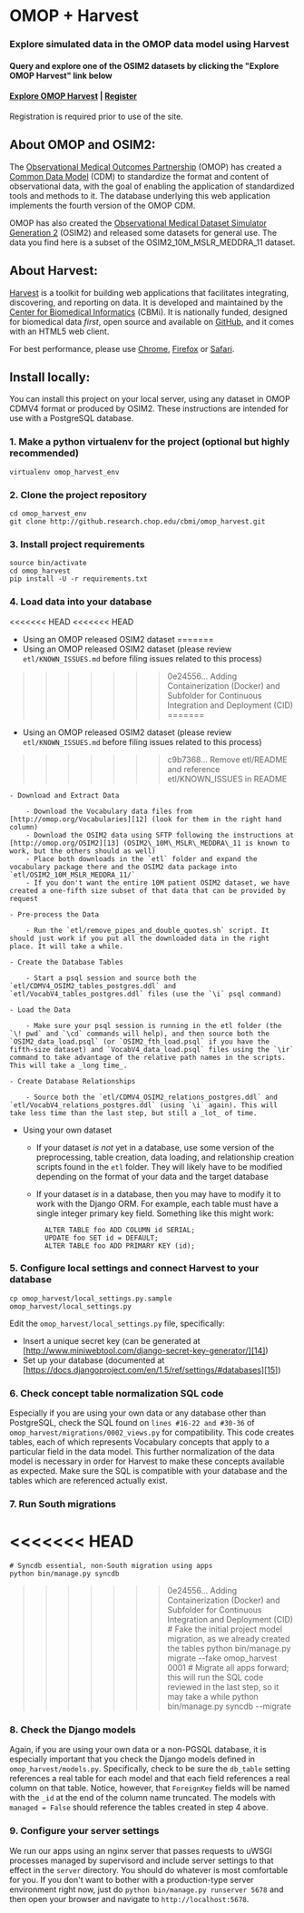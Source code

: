 # OMOP + Harvest

### Explore simulated data in the OMOP data model using Harvest

#### Query and explore one of the OSIM2 datasets by clicking the "Explore OMOP Harvest" link below

#### [Explore OMOP Harvest][1] | [Register][2]

Registration is required prior to use of the site.

## About OMOP and OSIM2:

The [Observational Medical Outcomes Partnership][3] (OMOP) has created a [Common Data Model][4] (CDM) to standardize the format and content of observational data, with the goal of enabling the application of standardized tools and methods to it. The database underlying this web application implements the fourth version of the OMOP CDM.

OMOP has also created the [Observational Medical Dataset Simulator Generation 2][5] (OSIM2) and released some datasets for general use. The data you find here is a subset of the OSIM2\_10M\_MSLR\_MEDDRA\_11 dataset.

## About Harvest:

[Harvest][6] is a toolkit for building web applications that facilitates integrating, discovering, and reporting on data. It is developed and maintained by the [Center for Biomedical Informatics][7] (CBMi). It is nationally funded, designed for biomedical data _first_, open source and available on [GitHub][8], and it comes with an HTML5 web client.

For best performance, please use [Chrome][9], [Firefox][10] or [Safari][11].

## Install locally:

You can install this project on your local server, using any dataset in OMOP CDMV4 format or produced by OSIM2. These instructions are intended for use with a PostgreSQL database.

### 1. Make a python virtualenv for the project (optional but highly recommended)

    virtualenv omop_harvest_env

### 2. Clone the project repository

    cd omop_harvest_env
    git clone http://github.research.chop.edu/cbmi/omop_harvest.git

### 3. Install project requirements

    source bin/activate
    cd omop_harvest
    pip install -U -r requirements.txt

### 4. Load data into your database

<<<<<<< HEAD
<<<<<<< HEAD
- Using an OMOP released OSIM2 dataset
=======
- Using an OMOP released OSIM2 dataset (please review `etl/KNOWN_ISSUES.md` before filing issues related to this process)
>>>>>>> 0e24556... Adding Containerization (Docker) and Subfolder for Continuous Integration and Deployment (CID)
=======
- Using an OMOP released OSIM2 dataset (please review `etl/KNOWN_ISSUES.md` before filing issues related to this process)
>>>>>>> c9b7368... Remove etl/README and reference etl/KNOWN_ISSUES in README

    - Download and Extract Data
    
        - Download the Vocabulary data files from [http://omop.org/Vocabularies][12] (look for them in the right hand column)
        - Download the OSIM2 data using SFTP following the instructions at [http://omop.org/OSIM2][13] (OSIM2\_10M\_MSLR\_MEDDRA\_11 is known to work, but the others should as well)
        - Place both downloads in the `etl` folder and expand the vocabulary package there and the OSIM2 data package into `etl/OSIM2_10M_MSLR_MEDDRA_11/`
        - If you don't want the entire 10M patient OSIM2 dataset, we have created a one-fifth size subset of that data that can be provided by request
    
    - Pre-process the Data
    
        - Run the `etl/remove_pipes_and_double_quotes.sh` script. It should just work if you put all the downloaded data in the right place. It will take a while.
    
    - Create the Database Tables
    
        - Start a psql session and source both the `etl/CDMV4_OSIM2_tables_postgres.ddl` and `etl/VocabV4_tables_postgres.ddl` files (use the `\i` psql command)
    
    - Load the Data
    
        - Make sure your psql session is running in the etl folder (the `\! pwd` and `\cd` commands will help), and then source both the `OSIM2_data_load.psql` (or `OSIM2_fth_load.psql` if you have the fifth-size dataset) and `VocabV4_data_load.psql` files using the `\ir` command to take advantage of the relative path names in the scripts. This will take a _long time_.
    
    - Create Database Relationships
    
        - Source both the `etl/CDMV4_OSIM2_relations_postgres.ddl` and `etl/VocabV4_relations_postgres.ddl` (using `\i` again). This will take less time than the last step, but still a _lot_ of time.

- Using your own dataset

    - If your dataset _is not_ yet in a database, use some version of the preprocessing, table creation, data loading, and relationship creation scripts found in the `etl` folder. They will likely have to be modified depending on the format of your data and the target database

    - If your dataset _is_ in a database, then you may have to modify it to work with the Django ORM. For example, each table must have a single integer primary key field. Something like this might work:

            ALTER TABLE foo ADD COLUMN id SERIAL; 
            UPDATE foo SET id = DEFAULT;
            ALTER TABLE foo ADD PRIMARY KEY (id);

### 5. Configure local settings and connect Harvest to your database

    cp omop_harvest/local_settings.py.sample omop_harvest/local_settings.py

Edit the `omop_harvest/local_settings.py` file, specifically:
- Insert a unique secret key (can be generated at [http://www.miniwebtool.com/django-secret-key-generator/][14])
- Set up your database (documented at [https://docs.djangoproject.com/en/1.5/ref/settings/#databases][15])

### 6. Check concept table normalization SQL code

Especially if you are using your own data or any database other than PostgreSQL, check the SQL found on `lines #16-22 and #30-36` of `omop_harvest/migrations/0002_views.py` for compatibility.
This code creates tables, each of which represents Vocabulary concepts that apply to a particular field in the data model. This further normalization of the data model is necessary in order for Harvest to make these concepts available as expected. 
Make sure the SQL is compatible with your database and the tables which are referenced actually exist.

### 7. Run South migrations

<<<<<<< HEAD
=======
    # Syncdb essential, non-South migration using apps
    python bin/manage.py syncdb
>>>>>>> 0e24556... Adding Containerization (Docker) and Subfolder for Continuous Integration and Deployment (CID)
    # Fake the initial project model migration, as we already created the tables
    python bin/manage.py migrate --fake omop_harvest 0001
    # Migrate all apps forward; this will run the SQL code reviewed in the last step, so it may take a while
    python bin/manage.py syncdb --migrate 


### 8. Check the Django models

Again, if you are using your own data or a non-PGSQL database, it is especially important that you check the Django models defined in `omop_harvest/models.py`. 
Specifically, check to be sure the `db_table` setting references a real table for each model and that each field references a real column on that table. Notice, however, that `ForeignKey` fields will be named with the `_id` at the end of the column name truncated. 
The models with `managed = False` should reference the tables created in step 4 above.

### 9. Configure your server settings

We run our apps using an nginx server that passes requests to uWSGI processes managed by supervisord and include server settings to that effect in the `server` directory. You should do whatever is most comfortable for you. 
If you don't want to bother with a production-type server environment right now, just do `python bin/manage.py runserver 5678` and then open your browser and navigate to `http://localhost:5678`.

[1]:    http://resrhtiuws06.research.chop.edu/omop/query/ "Query OMOP Harvest"
[2]:    http://resrhtiuws06.research.chop.edu/omop/register/ "Register for OMOP Harvest access"
[3]:    http://omop.org "OMOP"
[4]:    http://omop.org/CDM "OMOP CDM"
[5]:    http://omop.org/OSIM2 "OMOP OSIM2"
[6]:    http://harvest.research.chop.edu "Harvest Site"
[7]:    http://cbmi.research.chop.edu "CBMi Home"
[8]:    https://github.com/cbmi/harvest/ "Harvest GitHub"
[9]:    http://www.google.com/chrome "Chrome Browser"
[10]:   http://www.mozilla.org "Firefox Browser"
[11]:   http://www.apple.com/safari/ "Safari Browser"
[12]:   http://omop.org/Vocabularies "OMOP Vocabularies"
[13]:   http://omop.org/OSIM2 "OMOP OSIM2"
[14]:   http://www.miniwebtool.com/django-secret-key-generator/ "Secret Key Generator"
[15]:   https://docs.djangoproject.com/en/1.5/ref/settings/#databases "Django Database Settings"

